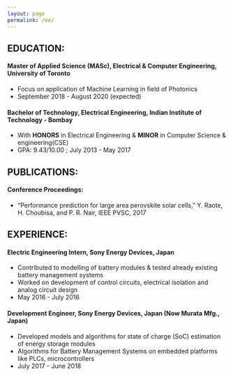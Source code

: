 ```yaml
---
layout: page
permalink: /ee/
---
```


## EDUCATION:
#### Master of Applied Science (MASc), Electrical & Computer Engineering, University of Toronto
* Focus on application of Machine Learning in field of Photonics
* September 2018 - August 2020 (expected)

#### Bachelor of Technology, Electrical Engineering, Indian Institute of Technology - Bombay
* With **HONORS** in Electrical Engineering & **MINOR** in Computer Science & engineering(CSE) 
* GPA: 9.43/10.00 ; July 2013 - May 2017

## PUBLICATIONS:
#### Conference Proceedings:
* “Performance prediction for large area perovskite solar cells,” Y. Raote, H. Choubisa, and P. R. Nair, IEEE PVSC, 2017

## EXPERIENCE:
#### Electric Engineering Intern, Sony Energy Devices, Japan
* Contributed to modelling of battery modules & tested already existing battery management systems
* Worked on development of control circuits, electrical isolation and analog circuit design
* May 2016 - July 2016

#### Development Engineer, Sony Energy Devices, Japan (Now Murata Mfg., Japan)
* Developed models and algorithms for state of charge (SoC) estimation of energy storage modules
* Algorithms for Battery Management Systems on embedded platforms like PLCs, microcontrollers
* July 2017 - June 2018
